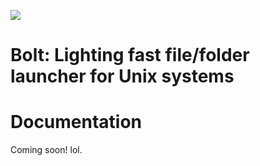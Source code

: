 ![](demo/preview.gif)

# Bolt: Lighting fast file/folder launcher for Unix systems

# Documentation
Coming soon! lol.

